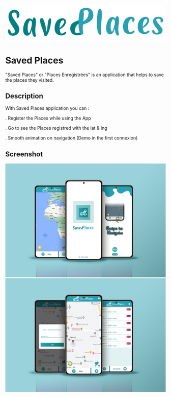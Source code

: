 <img src="/saved.png"/>

# Saved Places

"Saved Places" or "Places Enregistrées" is an application that helps to save the places they visited.

## Description

With Saved Places application you can :

. Register the Places while using the App

. Go to see the Places registred with the lat & lng

. Smooth animation on navigation (Demo in the first connexion)

## Screenshot

<img src="/saved1.png"/>

<img src="/saved2.png"/>


